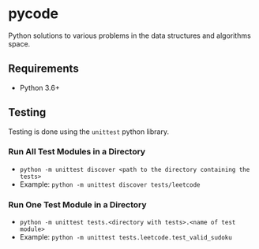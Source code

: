 # pycode
Python solutions to various problems in the data structures and algorithms space.

## Requirements
- Python 3.6+

## Testing
Testing is done using the `unittest` python library.

### Run All Test Modules in a Directory
- `python -m unittest discover <path to the directory containing the tests>`
- Example: `python -m unittest discover tests/leetcode`

### Run One Test Module in a Directory
- `python -m unittest tests.<directory with tests>.<name of test module>`
- Example: `python -m unittest tests.leetcode.test_valid_sudoku`
